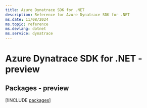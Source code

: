 ```yaml
---
title: Azure Dynatrace SDK for .NET
description: Reference for Azure Dynatrace SDK for .NET
ms.date: 11/08/2024
ms.topic: reference
ms.devlang: dotnet
ms.service: dynatrace
---
```

# Azure Dynatrace SDK for .NET - preview
## Packages - preview
[!INCLUDE [packages](dynatrace-index.md)]